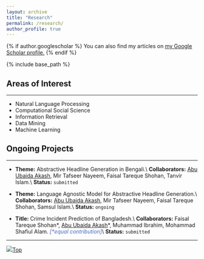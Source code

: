 ```yaml
---
layout: archive
title: "Research"
permalink: /research/
author_profile: true
---
```


{% if author.googlescholar %}
  You can also find my articles on <u><a href="{{author.googlescholar}}">my Google Scholar profile</a>.</u>
{% endif %}

{% include base_path %}

## Areas of Interest

---

* Natural Language Processing
* Computational Social Science
* Information Retrieval
* Data Mining
* Machine Learning

## Ongoing Projects

---

* **Theme:** Abstractive Headline Generation in Bengali.\\
**Collaborators:** <ins>Abu Ubaida Akash</ins>, Mir Tafseer Nayeem, Faisal Tareque Shohan, Tanvir Islam.\\
**Status:** `submitted`

* **Theme:** Language Agnostic Model for Abstractive Headline Generation.\\
**Collaborators:** <ins>Abu Ubaida Akash</ins>, Mir Tafseer Nayeem, Faisal Tareque Shohan, Samsul Islam.\\
**Status:** `ongoing`

* **Title:** Crime Incident Prediction of Bangladesh.\\
**Collaborators:** Faisal Tareque Shohan\*, <ins>Abu Ubaida Akash</ins>\*, Muhammad Ibrahim, Mohammad Shafiul Alam. <span style="color:RoyalBlue">_[*equal contribution]_</span>\\
**Status:** `submitted`


<!-- ## Publications

--- -->

<!-- * **Title:** Crime Incident Prediction of Bangladesh.\\
**Authors:** Faisal Tareque Shohan\*, <ins>Abu Ubaida Akash</ins>\*, Muhammad Ibrahim, Mohammad Shafiul Alam. <span style="color:RoyalBlue">_[*equal contribution]_</span>\\
**Journal:** Forensic Science International: Digital Investigation, [FSIDIIN, Elsevier-2022](https://www.sciencedirect.com/journal/forensic-science-international-digital-investigation).\\
**Status:** `under-review` -->

<!-- {% for post in site.research reversed %}
  {% include archive-single.html %}
{% endfor %} -->

---

[<img src="https://img.icons8.com/emoji/24/000000/up-arrow-emoji.png"/>](https://abuubaida.github.io/research/#)[Top](https://abuubaida.github.io/research/#)